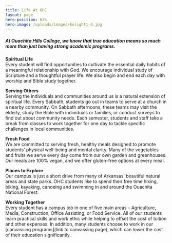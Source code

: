 ```yaml
---
title: Life At OHC
layout: page
hero-position: 62%
hero-image: /uploads/images/Enlight1-4.jpg
---
```

##### At Ouachita Hills College, we know that true education means so much more than just having strong academic programs.

**Spiritual Life**  
Every student will find opportunities to cultivate the essential daily habits of a 
meaningful relationship with God. We encourage individual study of Scripture and a 
thoughtful prayer life. We also begin and end each day with worship and Bible study 
together.

**Serving Others**  
Serving the individuals and communities around us is a natural extension of spiritual life. 
Every Sabbath, students go out in teams to serve at a church in a nearby community. On 
Sabbath afternoons, these teams may visit the elderly, study the Bible with individuals or 
families, or conduct surveys to find out about community needs. Each semester, students 
and staff take a break from classes to work together for one day to tackle specific 
challenges in local communities.

**Fresh Food**  
We are committed to serving fresh, healthy meals designed to promote students&#8217; 
physical well-being and mental clarity. Many of the vegetables and fruits we serve every 
day come from our own garden and greenhouses. Our meals are 100% vegan, and we offer 
gluten-free options at every meal.

**Places to Explore**  
Our campus is just a short drive from many of Arkansas&#8217; beautiful natural areas and 
state parks. OHC students like to spend their free time hiking, biking, kayaking, canoeing 
and swimming in and around the Ouachita National Forest.

**Working Together**  
Every student has a campus job in one of five main areas &#8211; Agriculture, Media, 
Construction, Office Assisting, or Food Service. All of our students learn practical 
skills and work ethic while helping to offset the cost of tuition and other expenses. 
In addition, many students choose to work in our [canvassing programs](link to canvassing page), 
which can lower the cost of their education significantly.